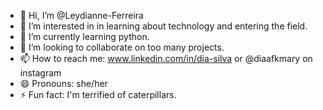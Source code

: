 - 👋 Hi, I’m @Leydianne-Ferreira
- 👀 I’m interested in in learning about technology and entering the field.
- 🌱 I’m currently learning python.
- 💞️ I’m looking to collaborate on too many projects.
- 📫 How to reach me:  www.linkedin.com/in/dia-silva  or @diaafkmary on instagram
- 😄 Pronouns: she/her
- ⚡ Fun fact: I'm terrified of caterpillars.

<!---
Leydianne-Ferreira/Leydianne-Ferreira is a ✨ special ✨ repository because its `README.md` (this file) appears on your GitHub profile.
You can click the Preview link to take a look at your changes.
--->
